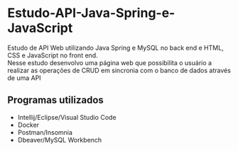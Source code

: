 # Estudo-API-Java-Spring-e-JavaScript
Estudo de API Web utilizando Java Spring e MySQL no back end e HTML, CSS e JavaScript no front end.  
Nesse estudo desenvolvo uma página web que possibilita o usuário a realizar as operações de CRUD em sincronia com o banco de dados através de uma API

## Programas utilizados
* Intellij/Eclipse/Visual Studio Code
* Docker
* Postman/Insomnia
* Dbeaver/MySQL Workbench
